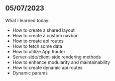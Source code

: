 <div id="top"></div>

## 05/07/2023

What I learned today:

- How to create a shared layout
- How to create a custom navbar
- How to create api routes
- How to fetch some data
- How to utilize App Router
- Server-side/client-side rendering methods
- How to enhance modularity and maintainability
- How to create dynamic api routes
- Dynamic params
